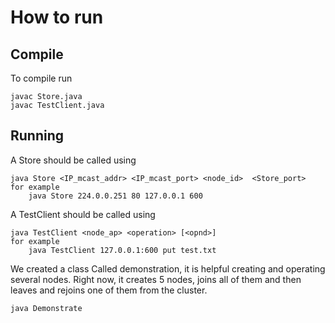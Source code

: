 # How to run

## Compile

To compile run
```
javac Store.java
javac TestClient.java
```

## Running

A Store should be called using
```
java Store <IP_mcast_addr> <IP_mcast_port> <node_id>  <Store_port> 
for example
    java Store 224.0.0.251 80 127.0.0.1 600
```

A TestClient should be called using
```
java TestClient <node_ap> <operation> [<opnd>]
for example
    java TestClient 127.0.0.1:600 put test.txt
```

We created a class Called demonstration, it is helpful 
creating and operating several nodes.
Right now, it creates 5 nodes, joins all of them and then 
leaves and rejoins one of them from the cluster.
```
java Demonstrate
```
